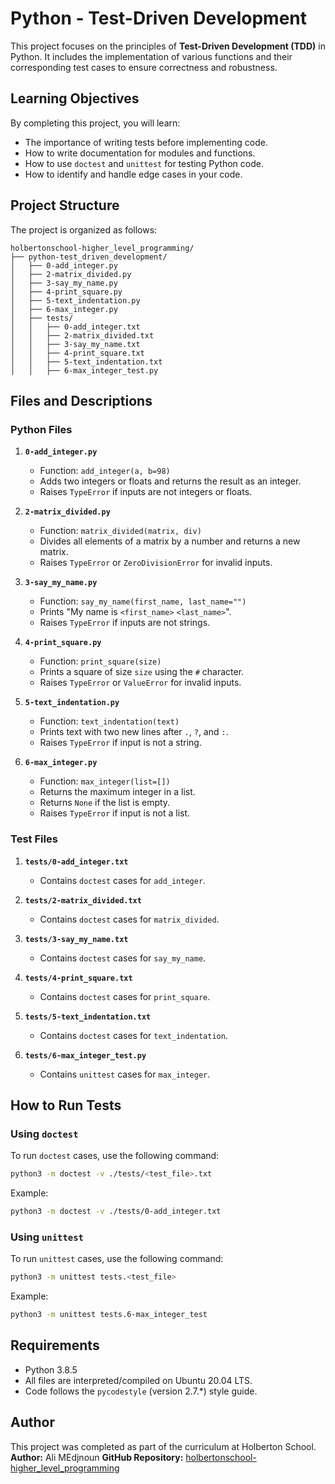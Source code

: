 # Python - Test-Driven Development

This project focuses on the principles of **Test-Driven Development (TDD)** in Python. It includes the implementation of various functions and their corresponding test cases to ensure correctness and robustness.

## Learning Objectives

By completing this project, you will learn:

- The importance of writing tests before implementing code.
- How to write documentation for modules and functions.
- How to use `doctest` and `unittest` for testing Python code.
- How to identify and handle edge cases in your code.

## Project Structure

The project is organized as follows:

```
holbertonschool-higher_level_programming/
├── python-test_driven_development/
│   ├── 0-add_integer.py
│   ├── 2-matrix_divided.py
│   ├── 3-say_my_name.py
│   ├── 4-print_square.py
│   ├── 5-text_indentation.py
│   ├── 6-max_integer.py
│   ├── tests/
│   │   ├── 0-add_integer.txt
│   │   ├── 2-matrix_divided.txt
│   │   ├── 3-say_my_name.txt
│   │   ├── 4-print_square.txt
│   │   ├── 5-text_indentation.txt
│   │   ├── 6-max_integer_test.py
```

## Files and Descriptions

### Python Files

1. **`0-add_integer.py`**
   - Function: `add_integer(a, b=98)`
   - Adds two integers or floats and returns the result as an integer.
   - Raises `TypeError` if inputs are not integers or floats.

2. **`2-matrix_divided.py`**
   - Function: `matrix_divided(matrix, div)`
   - Divides all elements of a matrix by a number and returns a new matrix.
   - Raises `TypeError` or `ZeroDivisionError` for invalid inputs.

3. **`3-say_my_name.py`**
   - Function: `say_my_name(first_name, last_name="")`
   - Prints "My name is `<first_name>` `<last_name>`".
   - Raises `TypeError` if inputs are not strings.

4. **`4-print_square.py`**
   - Function: `print_square(size)`
   - Prints a square of size `size` using the `#` character.
   - Raises `TypeError` or `ValueError` for invalid inputs.

5. **`5-text_indentation.py`**
   - Function: `text_indentation(text)`
   - Prints text with two new lines after `.`, `?`, and `:`.
   - Raises `TypeError` if input is not a string.

6. **`6-max_integer.py`**
   - Function: `max_integer(list=[])`
   - Returns the maximum integer in a list.
   - Returns `None` if the list is empty.
   - Raises `TypeError` if input is not a list.

### Test Files

1. **`tests/0-add_integer.txt`**
   - Contains `doctest` cases for `add_integer`.

2. **`tests/2-matrix_divided.txt`**
   - Contains `doctest` cases for `matrix_divided`.

3. **`tests/3-say_my_name.txt`**
   - Contains `doctest` cases for `say_my_name`.

4. **`tests/4-print_square.txt`**
   - Contains `doctest` cases for `print_square`.

5. **`tests/5-text_indentation.txt`**
   - Contains `doctest` cases for `text_indentation`.

6. **`tests/6-max_integer_test.py`**
   - Contains `unittest` cases for `max_integer`.

## How to Run Tests

### Using `doctest`

To run `doctest` cases, use the following command:

```bash
python3 -m doctest -v ./tests/<test_file>.txt
```

Example:

```bash
python3 -m doctest -v ./tests/0-add_integer.txt
```

### Using `unittest`

To run `unittest` cases, use the following command:

```bash
python3 -m unittest tests.<test_file>
```

Example:

```bash
python3 -m unittest tests.6-max_integer_test
```

## Requirements

- Python 3.8.5
- All files are interpreted/compiled on Ubuntu 20.04 LTS.
- Code follows the `pycodestyle` (version 2.7.*) style guide.

## Author

This project was completed as part of the curriculum at Holberton School.
**Author:** Ali MEdjnoun
**GitHub Repository:** [holbertonschool-higher_level_programming](https://github.com/your-repo-link)
